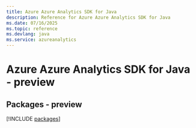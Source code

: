 ```yaml
---
title: Azure Azure Analytics SDK for Java
description: Reference for Azure Azure Analytics SDK for Java
ms.date: 07/16/2025
ms.topic: reference
ms.devlang: java
ms.service: azureanalytics
---
```

# Azure Azure Analytics SDK for Java - preview
## Packages - preview
[!INCLUDE [packages](azure-analytics-index.md)]